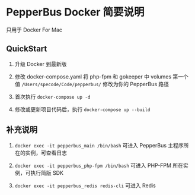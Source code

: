 # PepperBus Docker 简要说明

只用于 Docker For Mac

## QuickStart

1.  升级 Docker 到最新版

2.  修改 docker-compose.yaml 将 php-fpm 和 gokeeper 中 volumes 第一个值 `/Users/specode/Code/pepperbus/` 修改为你的 PepperBus 路径

3.  首次执行 `docker-compose up -d`  

4.  修改或更新项目代码后，执行 `docker-compose up --build`

## 补充说明

1.  `docker exec -it pepperbus_main /bin/bash` 可进入 PepperBus 主程序所在的实例，可查看日志

2.  `docker exec -it pepperbus_php-fpm /bin/bash` 可进入 PHP-FPM 所在实例，可执行简版 SDK

3.  `docker exec -it pepperbus_redis redis-cli` 可进入 Redis
